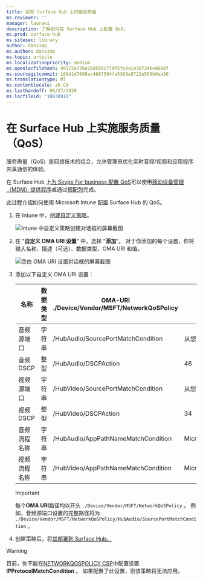 ```yaml
---
title: 实现 Surface Hub 上的服务质量
ms.reviewer: ''
manager: laurawi
description: 了解如何在 Surface Hub 上配置 QoS。
ms.prod: surface-hub
ms.sitesec: library
author: dansimp
ms.author: dansimp
ms.topic: article
ms.localizationpriority: medium
ms.openlocfilehash: 99172e77be260559c770f5fc8a1438734bed660f
ms.sourcegitcommit: 109d1d7608ac4667564fa5369e8722e569b8ea36
ms.translationtype: MT
ms.contentlocale: zh-CN
ms.lasthandoff: 06/27/2020
ms.locfileid: "10830910"
---
```

# 在 Surface Hub 上实施服务质量（QoS）

服务质量（QoS）是网络技术的组合，允许管理员优化实时音频/视频和应用程序共享通信的体验。
 
在 Surface Hub 上[为 Skype For business 配置 QoS](https://docs.microsoft.com/windows/client-management/mdm/networkqospolicy-csp)可以使用[移动设备管理（MDM）提供程序](manage-settings-with-mdm-for-surface-hub.md)或通过[预配包](provisioning-packages-for-surface-hub.md)完成。 
 
 
此过程介绍如何使用 Microsoft Intune 配置 Surface Hub 的 QoS。 

1. 在 Intune 中，[创建自定义策略](https://docs.microsoft.com/intune/custom-settings-configure)。

    ![Intune 中自定义策略创建对话框的屏幕截图](images/qos-create.png)

2. 在 "**自定义 OMA URI 设置**" 中，选择 "**添加**"。 对于你添加的每个设置，你将输入名称、描述（可选）、数据类型、OMA URI 和值。

    ![空白 OMA URI 设置对话框的屏幕截图](images/qos-setting.png)

3. 添加以下自定义 OMA URI 设置：

    名称 | 数据类型 | OMA-URI<br>./Device/Vendor/MSFT/NetworkQoSPolicy |  值
    --- | --- | --- | ---
    音频源端口 | 字符串 |  /HubAudio/SourcePortMatchCondition  |   从您的 Skype 管理员获取值
    音频 DSCP | 整型 |  /HubAudio/DSCPAction  |   46
    视频源端口 | 字符串 |  /HubVideo/SourcePortMatchCondition   |  从您的 Skype 管理员获取值
    视频 DSCP | 整型 |  /HubVideo/DSCPAction   |   34
    音频流程名称 | 字符串 |  /HubAudio/AppPathNameMatchCondition  |   Microsoft.PPISkype.Windows.exe
    视频流程名称 | 字符串 |  /HubVideo/AppPathNameMatchCondition  |   Microsoft.PPISkype.Windows.exe

    >[!IMPORTANT]
    >每个**OMA URI**路径均以开头 `./Device/Vendor/MSFT/NetworkQoSPolicy` 。 例如，音频源端口设置的完整路径将为 `./Device/Vendor/MSFT/NetworkQoSPolicy/HubAudio/SourcePortMatchCondition` 。




4. 创建策略后，将[其部署到 Surface Hub。](manage-settings-with-mdm-for-surface-hub.md#manage-surface-hub-settings-with-mdm)


>[!WARNING]
>目前，你不能在[NETWORKQOSPOLICY CSP](https://docs.microsoft.com/windows/client-management/mdm/networkqospolicy-csp)中配置设置**IPProtocolMatchCondition** 。 如果配置了此设置，则该策略将无法应用。
 
